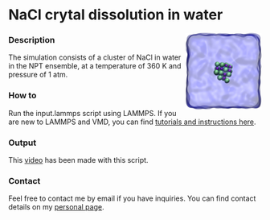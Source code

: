# NaCl crytal dissolution in water

<img align="right" width="30%" src="NaCldissolution.jpeg">

### Description

The simulation consists of a cluster of NaCl in water in the NPT ensemble, at a temperature of 360 K and pressure of 1 atm.

### How to

Run the input.lammps script using LAMMPS. If you are new to LAMMPS and VMD, you can find [tutorials and instructions here](https://lammpstutorials.github.io/).

### Output

This [video](https://www.youtube.com/watch?v=1ipJ8JQT0rc&t=3s) has been made with this script.

### Contact

Feel free to contact me by email if you have inquiries. You can find contact details on my [personal page](https://simongravelle.github.io/).
